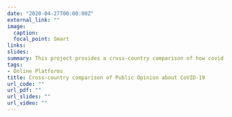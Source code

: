 ```yaml
---
date: "2020-04-27T00:00:00Z"
external_link: ""
image:
  caption: 
  focal_point: Smart
links:
slides: 
summary: This project provides a cross-country comparison of how covid-19 discussions are evolved around institutional and political dynamics.
tags:
- Online Platforms
title: Cross-country comparison of Public Opinion about CoVID-19
url_code: ""
url_pdf: ""
url_slides: ""
url_video: ""
---
```

<Under Construction>








